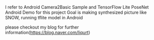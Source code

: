 I refer to  Android Camera2Basic Sample and TensorFlow Lite PoseNet Android Demo for this project
Goal is making synthesized picture like SNOW, running tflite model in Android

please checkout my blog for further information(https://blog.naver.com/liqurt)
